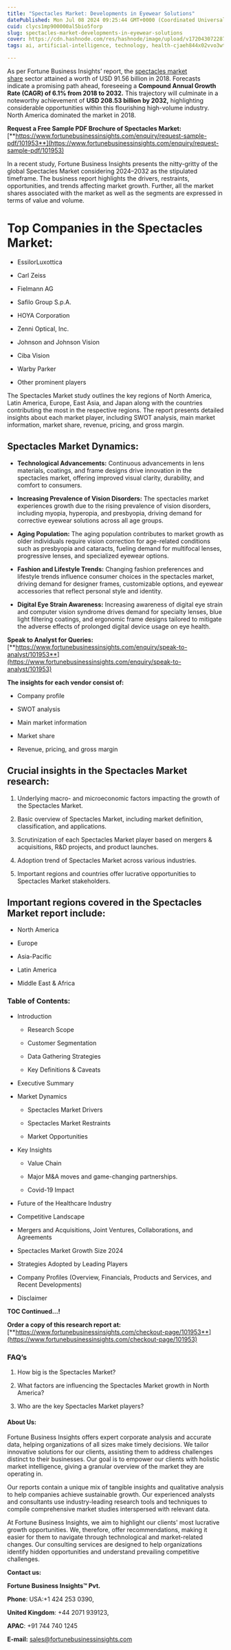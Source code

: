 ```yaml
---
title: "Spectacles Market: Developments in Eyewear Solutions"
datePublished: Mon Jul 08 2024 09:25:44 GMT+0000 (Coordinated Universal Time)
cuid: clycs1mp900000al5bio5forp
slug: spectacles-market-developments-in-eyewear-solutions
cover: https://cdn.hashnode.com/res/hashnode/image/upload/v1720430722878/8a83c01d-8e5a-4e86-a6cf-3be68f9259dd.png
tags: ai, artificial-intelligence, technology, health-cjaeh844x02vvo3wtj5r2s75q, healthcare

---
```


As per Fortune Business Insights’ report, the [spectacles market share](https://www.fortunebusinessinsights.com/industry-reports/spectacles-market-101953) sector attained a worth of USD 91.56 billion in 2018. Forecasts indicate a promising path ahead, foreseeing a **Compound Annual Growth Rate (CAGR) of 6.1% from 2018 to 2032.** This trajectory will culminate in a noteworthy achievement of **USD 208.53 billion by 2032,** highlighting considerable opportunities within this flourishing high-volume industry. North America dominated the market in 2018.

**Request a Free Sample PDF Brochure of Spectacles Market:** [**https://www.fortunebusinessinsights.com/enquiry/request-sample-pdf/101953**](https://www.fortunebusinessinsights.com/enquiry/request-sample-pdf/101953)

In a recent study, Fortune Business Insights presents the nitty-gritty of the global Spectacles Market considering 2024–2032 as the stipulated timeframe. The business report highlights the drivers, restraints, opportunities, and trends affecting market growth. Further, all the market shares associated with the market as well as the segments are expressed in terms of value and volume.

# **Top Companies in the Spectacles Market:**

* EssilorLuxottica
    
* Carl Zeiss
    
* Fielmann AG
    
* Safilo Group S.p.A.
    
* HOYA Corporation
    
* Zenni Optical, Inc.
    
* Johnson and Johnson Vision
    
* Ciba Vision
    
* Warby Parker
    
* Other prominent players
    

The Spectacles Market study outlines the key regions of North America, Latin America, Europe, East Asia, and Japan along with the countries contributing the most in the respective regions. The report presents detailed insights about each market player, including SWOT analysis, main market information, market share, revenue, pricing, and gross margin.

## Spectacles Market **Dynamics**:

* **Technological Advancements:** Continuous advancements in lens materials, coatings, and frame designs drive innovation in the spectacles market, offering improved visual clarity, durability, and comfort to consumers.
    
* **Increasing Prevalence of Vision Disorders:** The spectacles market experiences growth due to the rising prevalence of vision disorders, including myopia, hyperopia, and presbyopia, driving demand for corrective eyewear solutions across all age groups.
    
* **Aging Population:** The aging population contributes to market growth as older individuals require vision correction for age-related conditions such as presbyopia and cataracts, fueling demand for multifocal lenses, progressive lenses, and specialized eyewear options.
    
* **Fashion and Lifestyle Trends:** Changing fashion preferences and lifestyle trends influence consumer choices in the spectacles market, driving demand for designer frames, customizable options, and eyewear accessories that reflect personal style and identity.
    
* **Digital Eye Strain Awareness:** Increasing awareness of digital eye strain and computer vision syndrome drives demand for specialty lenses, blue light filtering coatings, and ergonomic frame designs tailored to mitigate the adverse effects of prolonged digital device usage on eye health.
    

**Speak to Analyst for Queries:** [**https://www.fortunebusinessinsights.com/enquiry/speak-to-analyst/101953**](https://www.fortunebusinessinsights.com/enquiry/speak-to-analyst/101953)

**The insights for each vendor consist of:**

* Company profile
    
* SWOT analysis
    
* Main market information
    
* Market share
    
* Revenue, pricing, and gross margin
    

## **Crucial insights in the Spectacles Market research:**

1. Underlying macro- and microeconomic factors impacting the growth of the Spectacles Market.
    
2. Basic overview of Spectacles Market, including market definition, classification, and applications.
    
3. Scrutinization of each Spectacles Market player based on mergers & acquisitions, R&D projects, and product launches.
    
4. Adoption trend of Spectacles Market across various industries.
    
5. Important regions and countries offer lucrative opportunities to Spectacles Market stakeholders.
    

## **Important regions covered in the Spectacles Market report include:**

* North America
    
* Europe
    
* Asia-Pacific
    
* Latin America
    
* Middle East & Africa
    

### **Table of Contents:**

* Introduction
    
    * Research Scope
        
    * Customer Segmentation
        
    * Data Gathering Strategies
        
    * Key Definitions & Caveats
        
* Executive Summary
    
* Market Dynamics
    
    * Spectacles Market Drivers
        
    * Spectacles Market Restraints
        
    * Market Opportunities
        
* Key Insights
    
    * Value Chain
        
    * Major M&A moves and game-changing partnerships.
        
    * Covid-19 Impact
        
* Future of the Healthcare Industry
    
* Competitive Landscape
    
* Mergers and Acquisitions, Joint Ventures, Collaborations, and Agreements
    
* Spectacles Market Growth Size 2024
    
* Strategies Adopted by Leading Players
    
* Company Profiles (Overview, Financials, Products and Services, and Recent Developments)
    
* Disclaimer
    

**TOC Continued…!**

**Order a copy of this research report at:** [**https://www.fortunebusinessinsights.com/checkout-page/101953**](https://www.fortunebusinessinsights.com/checkout-page/101953)

### **FAQ’s**

1. How big is the Spectacles Market?
    
2. What factors are influencing the Spectacles Market growth in North America?
    
3. Who are the key Spectacles Market players?
    

#### **About Us:**

Fortune Business Insights offers expert corporate analysis and accurate data, helping organizations of all sizes make timely decisions. We tailor innovative solutions for our clients, assisting them to address challenges distinct to their businesses. Our goal is to empower our clients with holistic market intelligence, giving a granular overview of the market they are operating in.

Our reports contain a unique mix of tangible insights and qualitative analysis to help companies achieve sustainable growth. Our experienced analysts and consultants use industry-leading research tools and techniques to compile comprehensive market studies interspersed with relevant data.

At Fortune Business Insights, we aim to highlight our clients' most lucrative growth opportunities. We, therefore, offer recommendations, making it easier for them to navigate through technological and market-related changes. Our consulting services are designed to help organizations identify hidden opportunities and understand prevailing competitive challenges.

**Contact us:**

**Fortune Business Insights™ Pvt.**

**Phone**: USA:+1 424 253 0390,

**United Kingdom**: +44 2071 939123,

**APAC**: +91 744 740 1245

**E-mail:** [sales@fortunebusinessinsights.com](mailto:sales@fortunebusinessinsights.com)